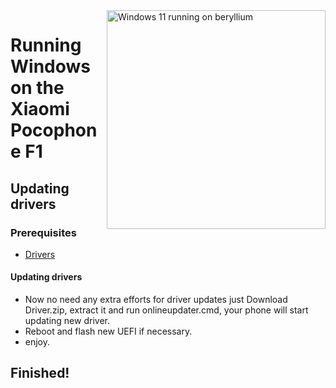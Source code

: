 <img align="right" src="https://github.com/n00b69/woaberyllium/blob/main/beryllium.png" width="350" alt="Windows 11 running on beryllium">

# Running Windows on the Xiaomi Pocophone F1

## Updating drivers

### Prerequisites
  
- [Drivers](https://github.com/n00b69/woaberyllium/releases/tag/Drivers)
  


#### Updating drivers
- Now no need any extra efforts for driver updates just Download Driver.zip, extract it and run onlineupdater.cmd, your phone will start updating new driver.
- Reboot and flash new UEFI if necessary.
- enjoy.

## Finished!
































